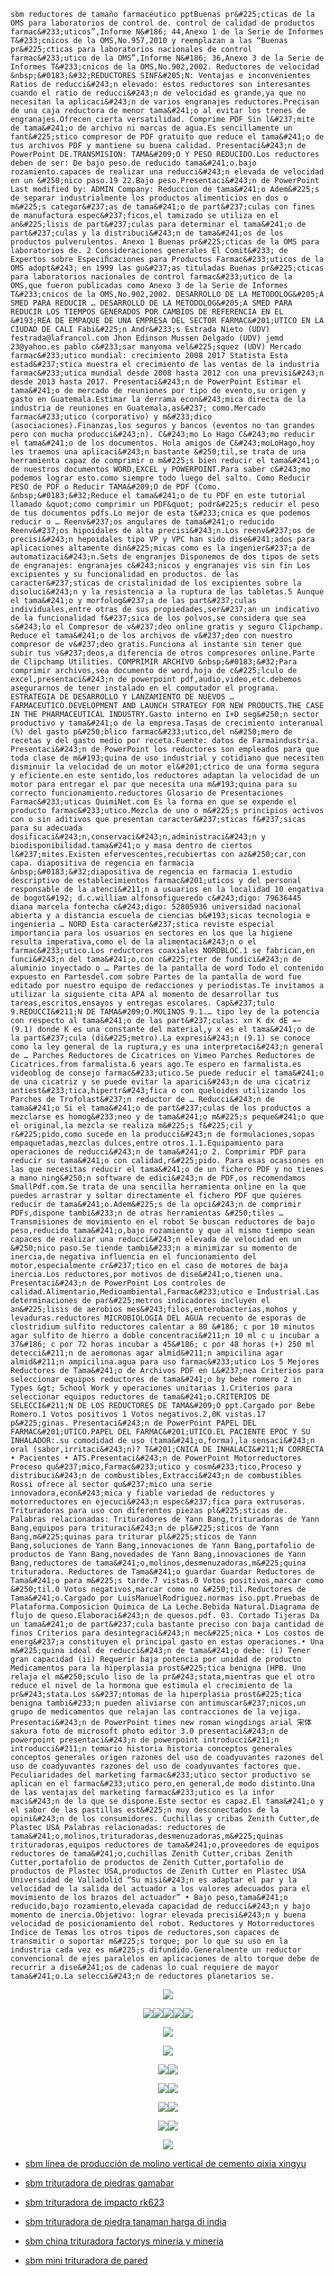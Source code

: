 
```
sbm reductores de tamaño farmacéutico pptBuenas pr&#225;cticas de la OMS para laboratorios de control de. control de calidad de productos farmac&#233;uticos”,Informe N&#186; 44,Anexo 1 de la Serie de Informes T&#233;cnicos de la OMS,No.957,2010 y reemplazan a las “Buenas pr&#225;cticas para laboratorios nacionales de control farmac&#233;utico de la OMS”,Informe N&#186; 36,Anexo 3 de la Serie de Informes T&#233;cnicos de la OMS,No.902,2002. Reductores de velocidad &nbsp;&#0183;&#32;REDUCTORES SINF&#205;N: Ventajas e inconvenientes Ratios de reducci&#243;n elevado: estos reductores son interesantes cuando el ratio de reducci&#243;n de velocidad es grande,ya que no necesitan la aplicaci&#243;n de varios engranajes reductores.Precisan de una caja reductora de menor tama&#241;o al evitar los trenes de engranajes.Ofrecen cierta versatilidad. Comprime PDF Sin l&#237;mite de tama&#241;o de archivo ni marcas de agua.Es sencillamente un fant&#225;stico compresor de PDF gratuito que reduce el tama&#241;o de tus archivos PDF y mantiene su buena calidad. Presentaci&#243;n de PowerPoint DE.TRANSMISION: TAMA&#209;O Y PESO REDUCIDO.Los reductores deben de ser: De bajo peso.de reducido tama&#241;o.bajo rozamiento.capaces de realizar una reducci&#243;n elevada de velocidad en un &#250;nico paso.19 22.Bajo peso.Presentaci&#243;n de PowerPoint Last modified by: ADMIN Company: Reduccion de tama&#241;o Adem&#225;s de separar industrialmente los productos alimenticios en dos o m&#225;s categor&#237;as de tama&#241;o de part&#237;culas con fines de manufactura espec&#237;ficos,el tamizado se utiliza en el an&#225;lisis de part&#237;culas para determinar el tama&#241;o de part&#237;culas y la distribuci&#243;n de tama&#241;os de los productos pulverulentos. Anexo 1 Buenas pr&#225;cticas de la OMS para laboratorios de. 2 Consideraciones generales El Comit&#233; de Expertos sobre Especiﬁcaciones para Productos Farmac&#233;uticos de la OMS adopt&#243; en 1999 las gu&#237;as tituladas Buenas pr&#225;cticas para laboratorios nacionales de control farmac&#233;utico de la OMS,que fueron publicadas como Anexo 3 de la Serie de Informes T&#233;cnicos de la OMS,No.902,2002. DESARROLLO DE LA METODOLOG&#205;A SMED PARA REDUCIR … DESARROLLO DE LA METODOLOG&#205;A SMED PARA REDUCIR LOS TIEMPOS GENERADOS POR CAMBIOS DE REFERENCIA EN EL &#193;REA DE EMPAQUE DE UNA EMPRESA DEL SECTOR FARMAC&#201;UTICO EN LA CIUDAD DE CALI Fabi&#225;n Andr&#233;s Estrada Nieto (UDV) festrada@lafrancol.com Jhon Edinson Mussen Delgado (UDV) jemd 23@yahoo.es pablo c&#233;sar manyoma vel&#225;squez (UDV) Mercado farmac&#233;utico mundial: crecimiento 2008 2017 Statista Esta estad&#237;stica muestra el crecimiento de las ventas de la industria farmac&#233;utica mundial desde 2008 hasta 2012 con una previsi&#243;n desde 2013 hasta 2017. Presentaci&#243;n de PowerPoint Estimar el tama&#241;o de mercado de reuniones por tipo de evento,su origen y gasto en Guatemala.Estimar la derrama econ&#243;mica directa de la industria de reuniones en Guatemala,as&#237; como.Mercado farmac&#233;utico (corporativo) y m&#233;dico (asociaciones).Finanzas,los seguros y bancos (eventos no tan grandes pero con mucha producci&#243;n). C&#243;mo Lo Hago C&#243;mo reducir el tama&#241;o de los documentos. Hola amigos de C&#243;moLoHago,hoy les traemos una aplicaci&#243;n bastante &#250;til,se trata de una herramienta capaz de comprimir o m&#225;s bien reducir el tama&#241;o de nuestros documentos WORD,EXCEL y POWERPOINT.Para saber c&#243;mo podemos lograr esto.como siempre todo luego del salto. Como Reducir PESO de PDF o Reducir TAMA&#209;O de PDF (Como. &nbsp;&#0183;&#32;Reduce el tama&#241;o de tu PDF en este tutorial llamado &quot;como comprimir un PDF&quot; podr&#225;s reducir el peso de tus documentos pdfs.Lo mejor de esta t&#233;cnica es que podemos reducir o … Reenv&#237;os angulares de tama&#241;o reducido Reenv&#237;os hipoidales de alta precisi&#243;n.Los reenv&#237;os de precisi&#243;n hepoidales tipo VP y VPC han sido dise&#241;ados para aplicaciones altamente din&#225;micas como es la ingenier&#237;a de automatizaci&#243;n.Sets de engranjes Disponemos de dos tipos de sets de engranajes: engranajes c&#243;nicos y engranajes vis sin fin Los excipientes y su funcionalidad en productos. de las caracter&#237;sticas de cristalinidad de los excipientes sobre la disoluci&#243;n y la resistencia a la ruptura de las tabletas.5 Aunque el tama&#241;o y morfolog&#237;a de las part&#237;culas individuales,entre otras de sus propiedades,ser&#237;an un indicativo de la funcionalidad f&#237;sica de los polvos,se considera que sea s&#243;lo el Compresor de v&#237;deo online gratis y seguro Clipchamp. Reduce el tama&#241;o de los archivos de v&#237;deo con nuestro compresor de v&#237;deo gratis.Funciona al instante sin tener que subir tus v&#237;deos,a diferencia de otros compresores online.Parte de Clipchamp Utilities. COMPRIMIR ARCHIVO &nbsp;&#0183;&#32;Para comprimir archivos,sea documento de word,hoja de c&#225;lculo de excel,presentaci&#243;n de powerpoint pdf,audio,video,etc.debemos asegurarnos de tener instalado en el computador el programa. ESTRATEGIA DE DESARROLLO Y LANZAMIENTO DE NUEVOS … FARMACEUTICO.DEVELOPMENT AND LAUNCH STRATEGY FOR NEW PRODUCTS.THE CASE IN THE PHARMACEUTICAL INDUSTRY.Gasto interno en I+D seg&#250;n sector productivo y tama&#241;o de la empresa.Tasas de crecimiento interanual (%) del gasto p&#250;blico farmac&#233;utico,del n&#250;mero de recetas y del gasto medio por receta.Fuente: datos de Farmaindustria. Presentaci&#243;n de PowerPoint los reductores son empleados para que toda clase de m&#193;quina de uso industrial y cotidiano que necesiten disminuir la velocidad de un motor el&#201;ctrico de una forma segura y eficiente.en este sentido,los reductores adaptan la velocidad de un motor para entregar el par que necesita una m&#193;quina para su correcto funcionamiento.reductores Glosario de Presentaciones Farmac&#233;uticas QuimiNet.com Es la forma en que se expende el producto farmac&#233;utico.Mezcla de uno o m&#225;s principios activos con o sin aditivos que presentan caracter&#237;sticas f&#237;sicas para su adecuada dosificaci&#243;n,conservaci&#243;n,administraci&#243;n y biodisponibilidad.tama&#241;o y masa dentro de ciertos l&#237;mites.Existen efervescentes,recubiertas con az&#250;car,con capa. diapositiva de regencia en farmacia &nbsp;&#0183;&#32;diapositiva de regencia en farmacia 1.estudio descriptivo de establecimientos farmac&#201;uticos y del personal responsable de la atenci&#211;n a usuarios en la localidad 10 engativa de bogot&#192; d.c.william alfonsofigueredo c&#243;digo: 79636445 diana marcela fontecha c&#243;digo: 52805936 universidad nacional abierta y a distancia escuela de ciencias b&#193;sicas tecnologia e ingenieria … NORD Esta caracter&#237;stica reviste especial importancia para los usuarios en sectores en los que la higiene resulta imperativa,como el de la alimentaci&#243;n o el farmac&#233;utico.Los reductores coaxiales NORDBLOC.1 se fabrican,en funci&#243;n del tama&#241;o,con c&#225;rter de fundici&#243;n de aluminio inyectado o … Partes de la pantalla de word Todo el contenido expuesto en Partesdel.com sobre Partes de la pantalla de word fue editado por nuestro equipo de redacciones y periodistas.Te invitamos a utilizar la siguiente cita APA al momento de desarrollar tus tareas,escritos,ensayos y entregas escolares. Cap&#237;tulo 9.REDUCCI&#211;N DE TAMA&#209;O.MOLINOS 9.1.… tipo ley de la potencia con respecto al tama&#241;o de las part&#237;culas: xn K dx dE =− (9.1) donde K es una constante del material,y x es el tama&#241;o de la part&#237;cula (di&#225;metro).La expresi&#243;n (9.1) se conoce como la ley general de la ruptura,y es una interpretaci&#243;n general de … Parches Reductores de Cicatrices on Vimeo Parches Reductores de Cicatrices.from farmalista.6 years ago.Te espero en farmalista.es videoblog de consejo farmac&#233;utico.Se puede reducir el tama&#241;o de una cicatriz y se puede evitar la aparici&#243;n de una cicatriz antiest&#233;tica,hipertr&#243;fica o con queloides utilizando los Parches de Trofolast&#237;n reductor de … Reducci&#243;n de tama&#241;o Si el tama&#241;o de part&#237;culas de los productos a mezclarse es homog&#233;neo y de tama&#241;o m&#225;s peque&#241;o que el original,la mezcla se realiza m&#225;s f&#225;cil y r&#225;pido,como sucede en la producci&#243;n de formulaciones,sopas empaquetadas,mezclas dulces,entre otros.1.1.Equipamiento para operaciones de reducci&#243;n de tama&#241;o 2. Comprimir PDF para reducir su tama&#241;o con calidad,r&#225;pido. Para esas ocasiones en las que necesitas reducir el tama&#241;o de un fichero PDF y no tienes a mano ning&#250;n software de edici&#243;n de PDF,os recomendamos SmallPdf.com.Se trata de una sencilla herramienta online en la que puedes arrastrar y soltar directamente el fichero PDF que quieres reducir de tama&#241;o.Adem&#225;s de la opci&#243;n de comprimir PDFs,dispone tambi&#233;n de otras herramientas &#250;tiles … Transmisiones de movimiento en el robot Se buscan reductores de bajo peso,reducido tama&#241;o,bajo rozamiento y que al mismo tiempo sean capaces de realizar una reducci&#243;n elevada de velocidad en un &#250;nico paso.Se tiende tambi&#233;n a minimizar su momento de inercia,de negativa influencia en el funcionamiento del motor,especialmente cr&#237;tico en el caso de motores de baja inercia.Los reductores,por motivos de dise&#241;o,tienen una. Presentaci&#243;n de PowerPoint Los controles de calidad.Alimentario,Medioambiental,Farmac&#233;utico e Industrial.Las determinaciones de par&#225;metros indicadores incluyen el an&#225;lisis de aerobios mes&#243;filos,enterobacterias,mohos y levaduras.reductores MICROBIOLOGIA DEL AGUA recuento de esporas de clostridium sulfito reductores calentar a 80 &#186; c por 10 minutos agar sulfito de hierro a doble concentraci&#211;n 10 ml c u incubar a 37&#186; c por 72 horas incubar a 45&#186; c por 48 horas (+) 250 ml detecci&#211;n de aeromonas agar almid&#211;n ampicilina agar almid&#211;n ampicilina.agua para uso farmac&#233;utico Los 5 Mejores Reductores de Tama&#241;o de Archivos PDF en L&#237;nea Criterios para seleccionar equipos reductores de tama&#241;o by bebe romero 2 in Types &gt; School Work y operaciones unitarias 1.Criterios para seleccionar equipos reductores de tama&#241;o.CRITERIOS DE SELECCI&#211;N DE LOS REDUCTORES DE TAMA&#209;O ppt.Cargado por Bebe Romero.1 Votos positivos 1 Votos negativos.2,0K vistas.17 p&#225;ginas. Presentaci&#243;n de PowerPoint PAPEL DEL FARMAC&#201;UTICO.PAPEL DEL FARMAC&#201;UTICO.EL PACIENTE EPOC Y SU INHALADOR:.su comodidad de uso (tama&#241;o,forma),la sensaci&#243;n oral (sabor,irritaci&#243;n)? T&#201;CNICA DE INHALACI&#211;N CORRECTA • Pacientes • ATS.Presentaci&#243;n de PowerPoint Motorreductores Proceso qu&#237;mico,Farmac&#233;utico y cosm&#233;tico,Proceso y distribuci&#243;n de combustibles,Extracci&#243;n de combustibles Rossi ofrece al sector qu&#237;mico una serie innovadora,econ&#243;mica y fiable variedad de reductores y motorreductores en ejecuci&#243;n espec&#237;fica para extrusoras. Trituradoras para uso con diferentes piezas pl&#225;sticas de. Palabras relacionadas: Trituradores de Yann Bang,trituradoras de Yann Bang,equipos para trituraci&#243;n de pl&#225;sticos de Yann Bang,m&#225;quinas para triturar pl&#225;sticos de Yann Bang,soluciones de Yann Bang,innovaciones de Yann Bang,portafolio de productos de Yann Bang,novedades de Yann Bang,innovaciones de Yann Bang,reductores de tama&#241;o,molinos,desmenuzadoras,m&#225;quina trituradora. Reductores de Tama&#241;o guardar Guardar Reductores de Tama&#241;o para m&#225;s tarde.7 vistas.0 Votos positivos,marcar como &#250;til.0 Votos negativos,marcar como no &#250;til.Reductores de Tama&#241;o.Cargado por LuisManuelRodriguez.normas iso.ppt.Pruebas de Plataforma.Composicion Quimica de La Leche.Bebida Natural.Diagrama de flujo de queso.Elaboraci&#243;n de quesos.pdf. 03. Cortado Tijeras Da un tama&#241;o de part&#237;cula bastante preciso con baja cantidad de finos Criterios para desintegraci&#243;n mec&#225;nica • Los costos de energ&#237;a constituyen el principal gasto en estas operaciones.• Una m&#225;quina ideal de reducci&#243;n de tama&#241;o debe: (i) Tener gran capacidad (ii) Requerir baja potencia por unidad de producto Medicamentos para la hiperplasia prost&#225;tica benigna (HPB. Uno relaja el m&#250;sculo liso de la pr&#243;stata,mientras que el otro reduce el nivel de la hormona que estimula el crecimiento de la pr&#243;stata.Los s&#237;ntomas de la hiperplasia prost&#225;tica benigna tambi&#233;n pueden aliviarse con antimuscar&#237;nicos,un grupo de medicamentos que relajan las contracciones de la vejiga. Presentaci&#243;n de PowerPoint times new roman wingdings arial 宋体 sakura foto de microsoft photo editor 3.0 presentaci&#243;n de powerpoint presentaci&#243;n de powerpoint introducci&#211;n introducci&#211;n temario historia historia conceptos generales conceptos generales origen razones del uso de coadyuvantes razones del uso de coadyuvantes razones del uso de coadyuvantes factores que. Peculiaridades del marketing farmac&#233;utico sector productivo se aplican en el farmac&#233;utico pero,en general,de modo distinto.Una de las ventajas del marketing farmac&#233;utico es la infor maci&#243;n de la que se dispone.Este sector es capaz.El tama&#241;o y el sabor de las pastillas est&#225;n muy desconectados de la opini&#243;n de los consumidores. Cuchillas y cribas Zenith Cutter,de Plastec USA Palabras relacionadas: reductores de tama&#241;o,molinos,trituradoras,desmenuzadoras,m&#225;quinas trituradoras,equipos reductores de tama&#241;o,proveedores de equipos reductores de tama&#241;o,cuchillas Zenith Cutter,cribas Zenith Cutter,portafolio de productos de Zenith Cutter,portafolio de productos de Plastec USA,productos de Zenith Cutter en Plastec USA Universidad de Valladolid “Su misi&#243;n es adaptar el par y la velocidad de la salida del actuador a los valores adecuados para el movimiento de los brazos del actuador” • Bajo peso,tama&#241;o reducido,bajo rozamiento,elevada capacidad de reducci&#243;n y bajo momento de inercia.Objetivo: lograr elevada precisi&#243;n y buena velocidad de posicionamiento del robot. Reductores y Motorreductores Indice de Temas los otros tipos de reductores,son capaces de transmitir o soportar m&#225;s torque; por lo que su uso en la industria cada vez es m&#225;s difundido.Generalmente un reductor convencional de ejes paralelos en aplicaciones de alto torque debe de recurrir a dise&#241;os de cadenas lo cual requiere de mayor tama&#241;o.La selecci&#243;n de reductores planetarios se. 
```

<div align="center">

<a href="https://es-crusher.shibang-china.com/github&k=sbm+reductores+de+tama%C3%B1o+farmac%C3%A9utico+ppt"><img src="https://static.shibang-china.com/es/crusher/logo.jpg"></a>

<a href="https://es-crusher.shibang-china.com/github&k=sbm+reductores+de+tama%C3%B1o+farmac%C3%A9utico+ppt"><img src="https://static.shibang-china.com/es/crusher/index.jpg"></a><a href="https://es-crusher.shibang-china.com/material.htmlgithub&k=sbm+reductores+de+tama%C3%B1o+farmac%C3%A9utico+ppt"><img src="https://static.shibang-china.com/es/crusher/material.jpg"></a><a href="https://es-crusher.shibang-china.com/application.htmlgithub&k=sbm+reductores+de+tama%C3%B1o+farmac%C3%A9utico+ppt"><img src="https://static.shibang-china.com/es/crusher/application.jpg"></a><a href="https://es-crusher.shibang-china.com/aboutus.htmlgithub&k=sbm+reductores+de+tama%C3%B1o+farmac%C3%A9utico+ppt"><img src="https://static.shibang-china.com/es/crusher/aboutus.jpg"></a><a href="https://es-crusher.shibang-china.com/contact.htmlgithub&k=sbm+reductores+de+tama%C3%B1o+farmac%C3%A9utico+ppt"><img src="https://static.shibang-china.com/es/crusher/contact.jpg"></a>

<a href="https://es-crusher.shibang-china.com/github&k=sbm+reductores+de+tama%C3%B1o+farmac%C3%A9utico+ppt"><img src="https://static.shibang-china.com/es/crusher/banner.jpg"></a>

<a href="https://swt.shibang-china.com/github&k=sbm+reductores+de+tama%C3%B1o+farmac%C3%A9utico+ppt"><img src="https://static.shibang-china.com/es/crusher/text.jpg"></a>

<a href="https://swt.shibang-china.com/github&k=sbm+reductores+de+tama%C3%B1o+farmac%C3%A9utico+ppt"><img src="https://static.shibang-china.com/es/crusher/chat.jpg"></a><a href="https://es-crusher.shibang-china.com/contact.htmlgithub&k=sbm+reductores+de+tama%C3%B1o+farmac%C3%A9utico+ppt"><img src="https://static.shibang-china.com/es/crusher/message.jpg"></a>

<a href="https://es-crusher.shibang-china.com/products/pe.htmlgithub&k=sbm+reductores+de+tama%C3%B1o+farmac%C3%A9utico+ppt"><img src="https://static.shibang-china.com/es/crusher/pe.jpg"></a><a href="https://es-crusher.shibang-china.com/products/pf.htmlgithub&k=sbm+reductores+de+tama%C3%B1o+farmac%C3%A9utico+ppt"><img src="https://static.shibang-china.com/es/crusher/pf.jpg"></a>

<a href="https://es-crusher.shibang-china.com/products/hpt.htmlgithub&k=sbm+reductores+de+tama%C3%B1o+farmac%C3%A9utico+ppt"><img src="https://static.shibang-china.com/es/crusher/hpt.jpg"></a><a href="https://es-crusher.shibang-china.com/products/vsi.htmlgithub&k=sbm+reductores+de+tama%C3%B1o+farmac%C3%A9utico+ppt"><img src="https://static.shibang-china.com/es/crusher/vsi.jpg"></a>

<a href="https://es-crusher.shibang-china.com/products/klv.htmlgithub&k=sbm+reductores+de+tama%C3%B1o+farmac%C3%A9utico+ppt"><img src="https://static.shibang-china.com/es/crusher/klv.jpg"></a><a href="https://es-crusher.shibang-china.com/products/portable.htmlgithub&k=sbm+reductores+de+tama%C3%B1o+farmac%C3%A9utico+ppt"><img src="https://static.shibang-china.com/es/crusher/portable.jpg"></a>

<a href="https://swt.shibang-china.com/github&k=sbm+reductores+de+tama%C3%B1o+farmac%C3%A9utico+ppt"><img src="https://static.shibang-china.com/es/crusher/case.jpg"></a>

</div>


* [sbm línea de producción de molino vertical de cemento qixia xingyu](sbm%20l%C3%ADnea%20de%20producci%C3%B3n%20de%20molino%20vertical%20de%20cemento%20qixia%20xingyu.md)

* [sbm trituradora de piedras gamabar](sbm%20trituradora%20de%20piedras%20gamabar.md)

* [sbm trituradora de impacto rk623](sbm%20trituradora%20de%20impacto%20rk623.md)

* [sbm trituradora de piedra tanaman harga di india](sbm%20trituradora%20de%20piedra%20tanaman%20harga%20di%20india.md)

* [sbm china trituradora factorys minería y minería](sbm%20china%20trituradora%20factorys%20miner%C3%ADa%20y%20miner%C3%ADa.md)

* [sbm mini trituradora de pared](sbm%20mini%20trituradora%20de%20pared.md)